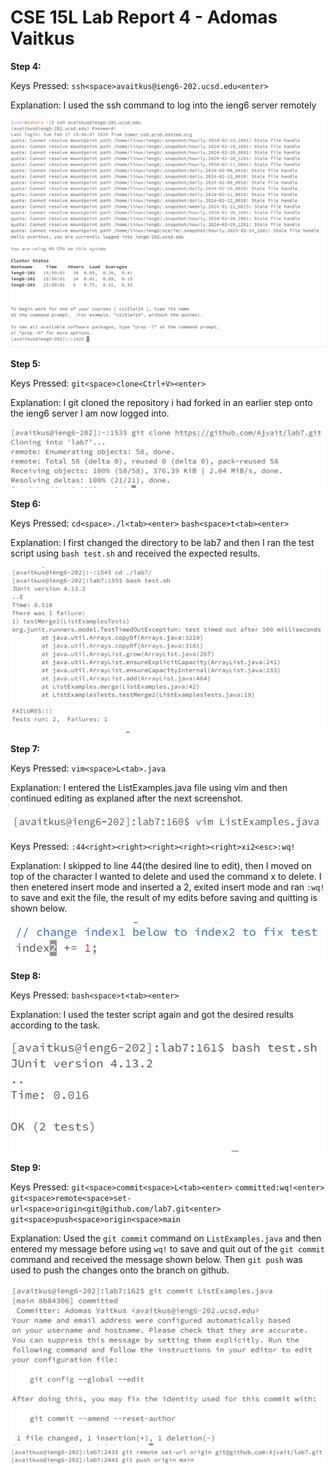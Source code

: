 # CSE 15L Lab Report 4   - Adomas Vaitkus

**Step 4:**

Keys Pressed:
`ssh<space>avaitkus@ieng6-202.ucsd.edu<enter>`

Explanation:
I used the ssh command to log into the ieng6 server remotely

![Image](Lab4Step4.png)

**Step 5:**

Keys Pressed:
`git<space>clone<Ctrl+V><enter>`

Explanation:
I git cloned the repository i had forked in an earlier step onto the ieng6 server I am now logged into.

![Image](Lab4Step5.png)

**Step 6:**

Keys Pressed:
`cd<space>./l<tab><enter>`
`bash<space>t<tab><enter>`

Explanation:
I first changed the directory to be lab7 and then I ran the test script using `bash test.sh` and received the expected results.

![Image](Lab4Step6.png)

**Step 7:**

Keys Pressed:
`vim<space>L<tab>.java`

Explanation:
I entered the ListExamples.java file using vim and then continued editing as explaned after the next screenshot.

![Image](Lab4Step7-1.png)

Keys Pressed:
`:44<right><right><right><right><right>xi2<esc>:wq!`

Explanation:
I skipped to line 44(the desired line to edit), then I moved on top of the character I wanted to delete and used the command x to delete. I then enetered insert mode and inserted a 2, exited insert mode and ran `:wq!` to save and exit the file, the result of my edits before saving and quitting is shown below.

![Image](Lab4Step7-2.png)

**Step 8:**

Keys Pressed:
`bash<space>t<tab><enter>`

Explanation:
I used the tester script again and got the desired results according to the task.

![Image](Lab4Step8.png)

**Step 9:**

Keys Pressed:
`git<space>commit<space>L<tab><enter>`
`committed:wq!<enter>`
`git<space>remote<space>set-url<space>origin<git@github.com/lab7.git<enter>`
`git<space>push<space>origin<space>main`

Explanation:
Used the `git commit` command on `ListExamples.java` and then entered my message before using `wq!` to save and quit out of the `git commit` command and received the message shown below. Then `git push` was used to push the changes onto the branch on github.

![Image](Lab4Step9.png)
![Image](Lab4Step9-2.png)
